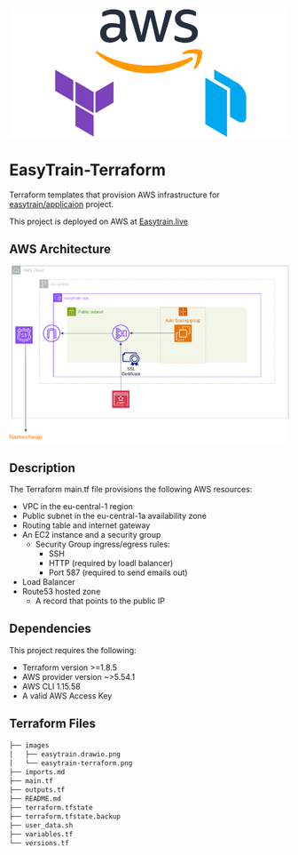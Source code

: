 ![](images/easytrain-terraform.png)

# EasyTrain-Terraform

Terraform templates that provision AWS infrastructure for [easytrain/applicaion](https://github.com/EasyTrain/application) project.

This project is deployed on AWS at [Easytrain.live](https://easytrain.live/)

## AWS Architecture

![AWS architecture](images/easytrain.drawio.png)

## Description

The Terraform main.tf file provisions the following AWS resources:
- VPC in the eu-central-1 region
- Public subnet in the eu-central-1a availability zone
- Routing table and internet gateway
- An EC2 instance and a security group
  - Security Group ingress/egress rules:
    - SSH
    - HTTP (required by loadl balancer) 
    - Port 587 (required to send emails out)
- Load Balancer
- Route53 hosted zone
  - A record that points to the public IP

## Dependencies

This project requires the following:
- Terraform version >=1.8.5  
- AWS provider version ~>5.54.1
- AWS CLI 1.15.58
- A valid AWS Access Key

## Terraform Files
```
├── images
│   ├── easytrain.drawio.png
│   └── easytrain-terraform.png
├── imports.md
├── main.tf
├── outputs.tf
├── README.md
├── terraform.tfstate
├── terraform.tfstate.backup
├── user_data.sh
├── variables.tf
└── versions.tf
```
